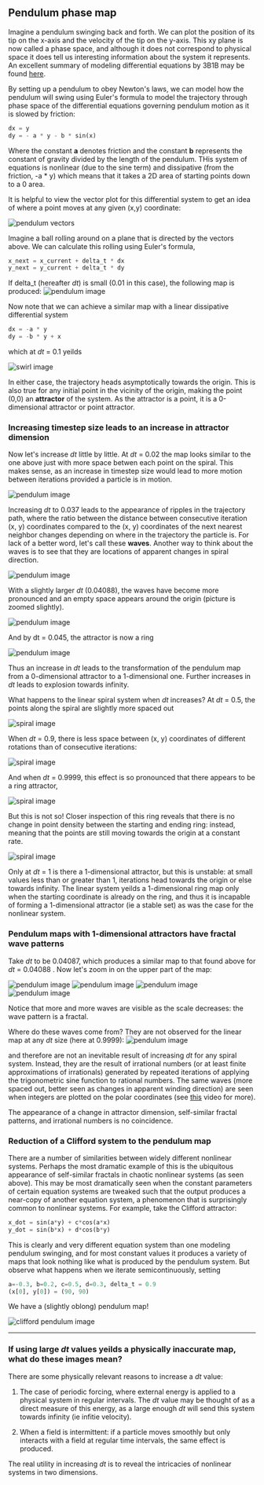 ## Pendulum phase map

Imagine a pendulum swinging back and forth. We can plot the position of its tip on the x-axis and the velocity of the tip on the y-axis.  This xy plane is now called a phase space, and although it does not correspond to physical space it does tell us interesting information about the system it represents.  An excellent summary of modeling differential equations by 3B1B may be found [here](https://www.youtube.com/watch?v=p_di4Zn4wz4). 

By setting up a pendulum to obey Newton's laws, we can model how the pendulum will swing using Euler's formula to model the trajectory through phase space of the differential equations governing pendulum motion as it is slowed by friction:

```python
dx = y
dy = - a * y - b * sin(x)
```
Where the constant **a** denotes friction and the constant **b** represents the constant of gravity divided by the length of the pendulum.  THis system of equations is nonlinear (due to the sine term) and dissipative (from the friction, -a * y) which means that it takes a 2D area of starting points down to a 0 area.  


It is helpful to view the vector plot for this differential system to get an idea of where a point moves at any given (x,y) coordinate:

![pendulum vectors]({{https://blbadger.github.io}}pendulum_map/pendulum_vectors.png)

Imagine a ball rolling around on a plane that is directed by the vectors above. We can calculate this rolling using Euler's formula, 

```python
x_next = x_current + delta_t * dx
y_next = y_current + delta_t * dy
```

If delta_t (hereafter *dt*) is small (0.01 in this case), the following map is produced:
![pendulum image]({{https://blbadger.github.io}}pendulum_map/continuous_pendulum.png)

Now note that we can achieve a similar map with a linear dissipative differential system

```python
dx = -a * y
dy = -b * y + x 
```

which at *dt* = 0.1 yeilds

![swirl image]({{https://blbadger.github.io}}pendulum_map/linear_swirl.png)

In either case, the trajectory heads asymptotically towards the origin.  This is also true for any initial point in the vicinity of the origin, making the point (0,0) an **attractor** of the system.  As the attractor is a point, it is a 0-dimensional attractor or point attractor.


### Increasing timestep size leads to an increase in attractor dimension

Now let's increase *dt* little by little.  At *dt* = 0.02 the map looks similar to the one above just with more space betwen each point on the spiral.  This makes sense, as an increase in timestep size would lead to more motion between iterations provided a particle is in motion.

![pendulum image]({{https://blbadger.github.io}}pendulum_map/pendulum_0.2t.png)


Increasing *dt* to 0.037 leads to the appearance of ripples in the trajectory path, where the ratio between the distance between consecutive iteration (x, y) coordinates compared to the (x, y) coordinates of the next nearest neighbor changes depending on where in the trajectory the particle is.  For lack of a better word, let's call these **waves**.  Another way to think about the waves is to see that they are locations of apparent changes in spiral direction.

![pendulum image]({{https://blbadger.github.io}}pendulum_map/pendulum_0.37t.png)


With a slightly larger *dt* (0.04088), the waves have become more pronounced and an empty space appears around the origin (picture is zoomed slightly).

![pendulum image]({{https://blbadger.github.io}}pendulum_map/pendulum_0.04088t.png)


And by dt = 0.045, the attractor is now a ring

![pendulum image]({{https://blbadger.github.io}}pendulum_map/pendulum_0.045t.png)


Thus an increase in *dt* leads to the transformation of the pendulum map from a 0-dimensional attractor to a 1-dimensional one. Further increases in *dt* leads to explosion towards infinity.

What happens to the linear spiral system when *dt* increases? At *dt* = 0.5, the points along the spiral are slightly more spaced out

![spiral image]({{https://blbadger.github.io}}pendulum_map/spiral_map_0.5t.png)


When *dt* = 0.9, there is less space between (x, y) coordinates of different rotations than of consecutive iterations:

![spiral image]({{https://blbadger.github.io}}pendulum_map/spiral_map_0.9t.png)


And when *dt* = 0.9999, this effect is so pronounced that there appears to be a ring attractor,

![spiral image]({{https://blbadger.github.io}}pendulum_map/spiral_map_0.9999t.png)


But this is not so!  Closer inspection of this ring reveals that there is no change in point density between the starting and ending ring: instead, meaning that the points are still moving towards the origin at a constant rate.

![spiral image]({{https://blbadger.github.io}}pendulum_map/spiral_map_zoom.png)

Only at *dt* = 1 is there a 1-dimensional attractor, but this is unstable: at small values less than or greater than 1, iterations head towards the origin or else towards infinity. The linear system yeilds a 1-dimensional ring map only when the starting coordinate is already on the ring, and thus it is incapable of forming a 1-dimensional attractor (ie a stable set) as was the case for the nonlinear system.


###  Pendulum maps with 1-dimensional attractors have fractal wave patterns

Take *dt* to be 0.04087, which produces a similar map to that found above for *dt* = 0.04088 .  Now let's zoom in on the upper part of the map:

![pendulum image]({{https://blbadger.github.io}}pendulum_map/pendulum_0.0487t_zoom1.png)
![pendulum image]({{https://blbadger.github.io}}pendulum_map/pendulum_0.0487t_zoom2.png)
![pendulum image]({{https://blbadger.github.io}}pendulum_map/pendulum_0.0487t_zoom3.png)
![pendulum image]({{https://blbadger.github.io}}pendulum_map/pendulum_0.0487t_zoom4.png)

Notice that more and more waves are visible as the scale decreases: the wave pattern is a fractal.  

Where do these waves come from? They are not observed for the linear map at any *dt* size (here at 0.9999):
![pendulum image]({{https://blbadger.github.io}}pendulum_map/swirl_map_zoom.png)

and therefore are not an inevitable result of increasing *dt* for any spiral system.  Instead, they are the result of irrational numbers (or at least finite approximations of irrationals) generated by repeated iterations of applying the trigonometric sine function to rational numbers. The same waves (more spaced out, better seen as changes in apparent winding direction) are seen when integers are plotted on the polar coordinates (see [this](https://www.youtube.com/watch?v=EK32jo7i5LQ) video for more). 

The appearance of a change in attractor dimension, self-similar fractal patterns, and irrational numbers is no coincidence.

### Reduction of a Clifford system to the pendulum map

There are a number of similarities between widely different nonlinear systems.  Perhaps the most dramatic example of this is the ubiquitous appearance of self-similar fractals in chaotic nonlinear systems (as seen above).  This may be most dramatically seen when the constant parameters of certain equation systems are tweaked such that the output produces a near-copy of another equation system, a phenomenon that is surprisingly common to nonlinear systems. For example, take the Clifford attractor:

```python
x_dot = sin(a*y) + c*cos(a*x) 
y_dot = sin(b*x) + d*cos(b*y)
```

This is clearly and very different equation system than one modeling pendulum swinging, and for most constant values it produces a variety of maps that look nothing like what is produced by the pendulum system.  But observe what happens when we iterate semicontinuously, setting

```python
a=-0.3, b=0.2, c=0.5, d=0.3, delta_t = 0.9
(x[0], y[0]) = (90, 90)
```

We have a (slightly oblong) pendulum map!

![clifford pendulum image]({{https://blbadger.github.io}}pendulum_map/clifford_pendulum.png)

---

### If using large *dt* values yeilds a physically inaccurate map, what do these images mean?

There are some physically relevant reasons to increase a *dt* value: 

1. The case of periodic forcing, where external energy is applied to a physical system in regular intervals.  The *dt* value may be thought of as a direct measure of this energy, as a large enough *dt* will send this system towards infinity (ie infitie velocity). 

2. When a field is intermittent: if a particle moves smoothly but only interacts with a field at regular time intervals, the same effect is produced.


The real utility in increasing *dt* is to reveal the intricacies of nonlinear systems in two dimensions.  








